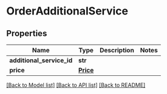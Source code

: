 # OrderAdditionalService

## Properties
Name | Type | Description | Notes
------------ | ------------- | ------------- | -------------
**additional_service_id** | **str** |  | 
**price** | [**Price**](Price.md) |  | 

[[Back to Model list]](../README.md#documentation-for-models) [[Back to API list]](../README.md#documentation-for-api-endpoints) [[Back to README]](../README.md)

